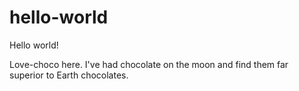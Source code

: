 # hello-world

Hello world!

Love-choco here. I've had chocolate on the moon and find them far superior to Earth chocolates.

